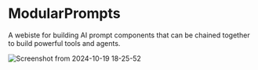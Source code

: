 # ModularPrompts
A webiste for building AI prompt components that can be chained together to build powerful tools and agents.

![Screenshot from 2024-10-19 18-25-52](https://github.com/user-attachments/assets/581c4c48-4ca7-4570-99bb-420b11b3c0fd)
